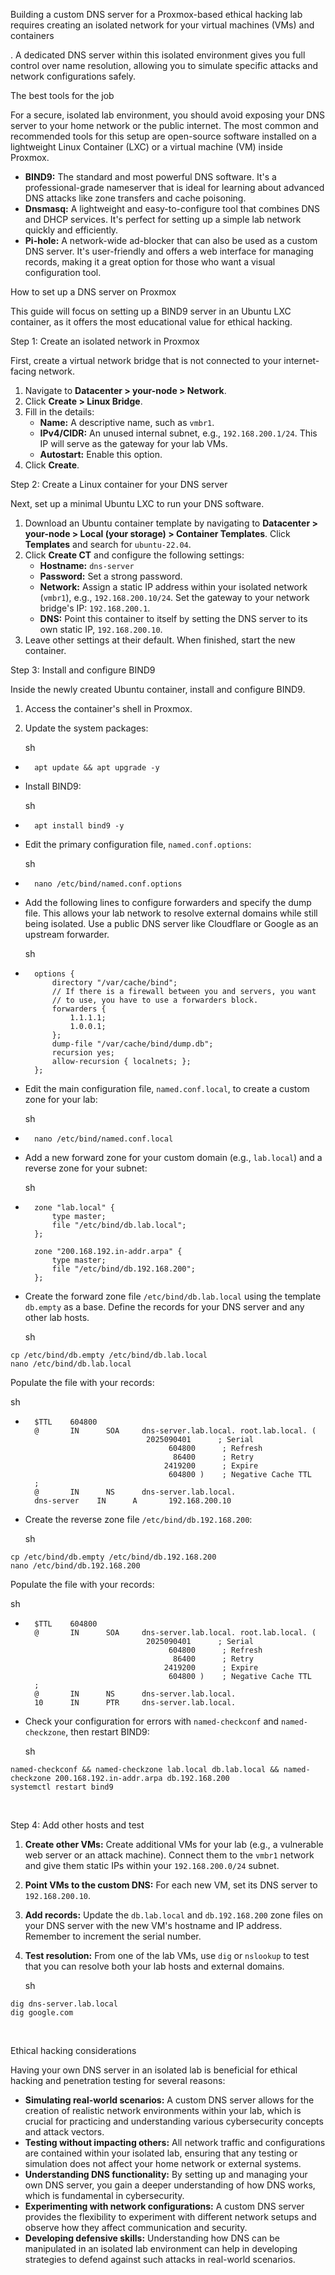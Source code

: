 Building a custom DNS server for a Proxmox-based ethical hacking lab requires creating an isolated network for your virtual machines (VMs) and containers

. A dedicated DNS server within this isolated environment gives you full control over name resolution, allowing you to simulate specific attacks and network configurations safely. 

The best tools for the job

For a secure, isolated lab environment, you should avoid exposing your DNS server to your home network or the public internet. The most common and recommended tools for this setup are open-source software installed on a lightweight Linux Container (LXC) or a virtual machine (VM) inside Proxmox. 

- **BIND9:** The standard and most powerful DNS software. It's a professional-grade nameserver that is ideal for learning about advanced DNS attacks like zone transfers and cache poisoning.
- **Dnsmasq:** A lightweight and easy-to-configure tool that combines DNS and DHCP services. It's perfect for setting up a simple lab network quickly and efficiently.
- **Pi-hole:** A network-wide ad-blocker that can also be used as a custom DNS server. It's user-friendly and offers a web interface for managing records, making it a great option for those who want a visual configuration tool. 

How to set up a DNS server on Proxmox

This guide will focus on setting up a BIND9 server in an Ubuntu LXC container, as it offers the most educational value for ethical hacking.

Step 1: Create an isolated network in Proxmox

First, create a virtual network bridge that is not connected to your internet-facing network.

1. Navigate to **Datacenter > your-node > Network**.
2. Click **Create > Linux Bridge**.
3. Fill in the details:
    - **Name:** A descriptive name, such as `vmbr1`.
    - **IPv4/CIDR:** An unused internal subnet, e.g., `192.168.200.1/24`. This IP will serve as the gateway for your lab VMs.
    - **Autostart:** Enable this option.
4. Click **Create**. 

Step 2: Create a Linux container for your DNS server

Next, set up a minimal Ubuntu LXC to run your DNS software.

1. Download an Ubuntu container template by navigating to **Datacenter > your-node > Local (your storage) > Container Templates**. Click **Templates** and search for `ubuntu-22.04`.
2. Click **Create CT** and configure the following settings:
    - **Hostname:** `dns-server`
    - **Password:** Set a strong password.
    - **Network:** Assign a static IP address within your isolated network (`vmbr1`), e.g., `192.168.200.10/24`. Set the gateway to your network bridge's IP: `192.168.200.1`.
    - **DNS:** Point this container to itself by setting the DNS server to its own static IP, `192.168.200.10`.
3. Leave other settings at their default. When finished, start the new container. 

Step 3: Install and configure BIND9

Inside the newly created Ubuntu container, install and configure BIND9.

1. Access the container's shell in Proxmox.
2. Update the system packages:
    
    sh
    

- ```
    apt update && apt upgrade -y
    ```
    
- Install BIND9:
    
    sh
    
- ```
    apt install bind9 -y
    ```
    
- Edit the primary configuration file, `named.conf.options`:
    
    sh
    
- ```
    nano /etc/bind/named.conf.options
    ```
    
- Add the following lines to configure forwarders and specify the dump file. This allows your lab network to resolve external domains while still being isolated. Use a public DNS server like Cloudflare or Google as an upstream forwarder.
    
    sh
    
- ```
    options {
        directory "/var/cache/bind";
        // If there is a firewall between you and servers, you want
        // to use, you have to use a forwarders block.
        forwarders {
            1.1.1.1;
            1.0.0.1;
        };
        dump-file "/var/cache/bind/dump.db";
        recursion yes;
        allow-recursion { localnets; };
    };
    ```
    
- Edit the main configuration file, `named.conf.local`, to create a custom zone for your lab:
    
    sh
    
- ```
    nano /etc/bind/named.conf.local
    ```
    
- Add a new forward zone for your custom domain (e.g., `lab.local`) and a reverse zone for your subnet:
    
    sh
    
- ```
    zone "lab.local" {
        type master;
        file "/etc/bind/db.lab.local";
    };
    
    zone "200.168.192.in-addr.arpa" {
        type master;
        file "/etc/bind/db.192.168.200";
    };
    ```
    
- Create the forward zone file `/etc/bind/db.lab.local` using the template `db.empty` as a base. Define the records for your DNS server and any other lab hosts.
    
    sh
    

```
cp /etc/bind/db.empty /etc/bind/db.lab.local
nano /etc/bind/db.lab.local
```

Populate the file with your records:

sh

- ```
    $TTL    604800
    @       IN      SOA     dns-server.lab.local. root.lab.local. (
                             2025090401      ; Serial
                                  604800      ; Refresh
                                   86400      ; Retry
                                 2419200      ; Expire
                                  604800 )    ; Negative Cache TTL
    ;
    @       IN      NS      dns-server.lab.local.
    dns-server    IN      A       192.168.200.10
    ```
    
- Create the reverse zone file `/etc/bind/db.192.168.200`:
    
    sh
    

```
cp /etc/bind/db.empty /etc/bind/db.192.168.200
nano /etc/bind/db.192.168.200
```

Populate the file with your records:

sh

- ```
    $TTL    604800
    @       IN      SOA     dns-server.lab.local. root.lab.local. (
                             2025090401      ; Serial
                                  604800      ; Refresh
                                   86400      ; Retry
                                 2419200      ; Expire
                                  604800 )    ; Negative Cache TTL
    ;
    @       IN      NS      dns-server.lab.local.
    10      IN      PTR     dns-server.lab.local.
    ```
    
- Check your configuration for errors with `named-checkconf` and `named-checkzone`, then restart BIND9:
    
    sh
    

```
named-checkconf && named-checkzone lab.local db.lab.local && named-checkzone 200.168.192.in-addr.arpa db.192.168.200
systemctl restart bind9
```

 

Step 4: Add other hosts and test

1. **Create other VMs:** Create additional VMs for your lab (e.g., a vulnerable web server or an attack machine). Connect them to the `vmbr1` network and give them static IPs within your `192.168.200.0/24` subnet.
2. **Point VMs to the custom DNS:** For each new VM, set its DNS server to `192.168.200.10`.
3. **Add records:** Update the `db.lab.local` and `db.192.168.200` zone files on your DNS server with the new VM's hostname and IP address. Remember to increment the serial number.
4. **Test resolution:** From one of the lab VMs, use `dig` or `nslookup` to test that you can resolve both your lab hosts and external domains.
    
    sh
    

```
dig dns-server.lab.local
dig google.com
```

 

Ethical hacking considerations

Having your own DNS server in an isolated lab is beneficial for ethical hacking and penetration testing for several reasons:

- **Simulating real-world scenarios:** A custom DNS server allows for the creation of realistic network environments within your lab, which is crucial for practicing and understanding various cybersecurity concepts and attack vectors.
- **Testing without impacting others:** All network traffic and configurations are contained within your isolated lab, ensuring that any testing or simulation does not affect your home network or external systems.
- **Understanding DNS functionality:** By setting up and managing your own DNS server, you gain a deeper understanding of how DNS works, which is fundamental in cybersecurity.
- **Experimenting with network configurations:** A custom DNS server provides the flexibility to experiment with different network setups and observe how they affect communication and security.
- **Developing defensive skills:** Understanding how DNS can be manipulated in an isolated lab environment can help in developing strategies to defend against such attacks in real-world scenarios.